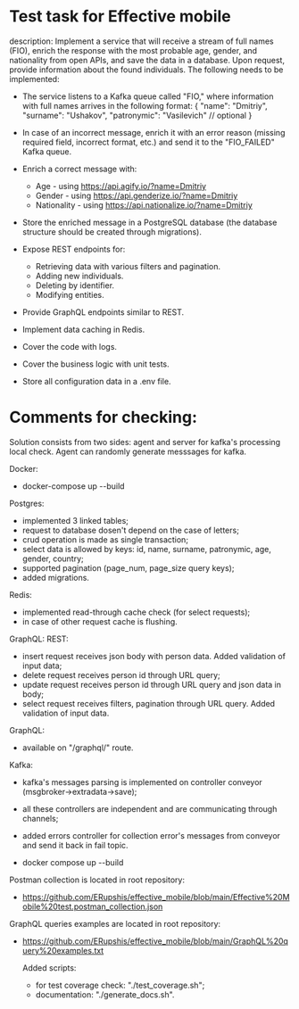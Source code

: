 # Test task for Effective mobile
description:
Implement a service that will receive a stream of full names (FIO), enrich the response with the most probable age, gender, and nationality from open APIs, 
and save the data in a database. Upon request, provide information about the found individuals. The following needs to be implemented:
  - The service listens to a Kafka queue called "FIO," where information with full names arrives in the following format:
      {
        "name": "Dmitriy",
        "surname": "Ushakov",
        "patronymic": "Vasilevich" // optional
      }
  - In case of an incorrect message, enrich it with an error reason (missing required field, incorrect format, etc.) and send it to the "FIO_FAILED" Kafka queue.
  - Enrich a correct message with:
      - Age - using https://api.agify.io/?name=Dmitriy
      - Gender - using https://api.genderize.io/?name=Dmitriy
      - Nationality - using https://api.nationalize.io/?name=Dmitriy
  - Store the enriched message in a PostgreSQL database (the database structure should be created through migrations).

  - Expose REST endpoints for:
      - Retrieving data with various filters and pagination.
      - Adding new individuals.
      - Deleting by identifier.
      - Modifying entities.
  - Provide GraphQL endpoints similar to REST.
  - Implement data caching in Redis.
  - Cover the code with logs.
  - Cover the business logic with unit tests.
  - Store all configuration data in a .env file.


# Comments for checking:
Solution consists from two sides: agent and server for kafka's processing local check.
Agent can randomly generate messsages for kafka.

Docker:
  - docker-compose up --build

Postgres:
  - implemented 3 linked tables;
  - request to database dosen't depend on the case of letters;
  - crud operation is made as single transaction;
  - select data is allowed by keys: id, name, surname, patronymic, age, gender, country;
  - supported pagination (page_num, page_size query keys);
  - added migrations.

Redis:
  - implemented read-through cache check (for select requests);
  - in case of other request cache is flushing.

GraphQL: REST:
  - insert request receives json body with person data. Added validation of input data;
  - delete request receives person id through URL query;
  - update request receives person id through URL query and json data in body;
  - select request receives filters, pagination through URL query. Added validation of input data.

GraphQL:
  - available on "/graphql/" route.

Kafka:
  - kafka's messages parsing is implemented on controller conveyor (msgbroker->extradata->save);
  - all these controllers are independent and are communicating through channels;
  - added errors controller for collection error's messages from conveyor and send it back in fail topic.
 
  - docker compose up --build

Postman collection is located in root repository:
- https://github.com/ERupshis/effective_mobile/blob/main/Effective%20Mobile%20test.postman_collection.json

GraphQL queries examples are located in root repository:
- https://github.com/ERupshis/effective_mobile/blob/main/GraphQL%20query%20examples.txt

  Added scripts:
    - for test coverage check: "./test_coverage.sh";
    - documentation: "./generate_docs.sh".
